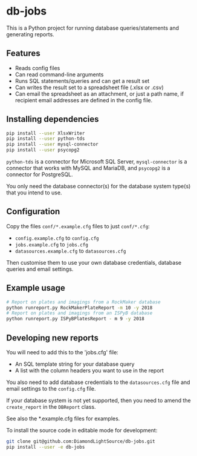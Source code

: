 # db-jobs

This is a Python project for running database queries/statements and generating reports.

## Features

- Reads config files
- Can read command-line arguments
- Runs SQL statements/queries and can get a result set
- Can writes the result set to a spreadsheet file (.xlsx or .csv)
- Can email the spreadsheet as an attachment, or just a path name, if recipient email addresses are defined in the config file.

## Installing dependencies

```bash
pip install --user XlsxWriter
pip install --user python-tds
pip install --user mysql-connector
pip install --user psycopg2
```
`python-tds` is a connector for Microsoft SQL Server, `mysql-connector` is a connector that works with MySQL and MariaDB, and `psycopg2` is a connector for PostgreSQL.

You only need the database connector(s) for the database system type(s) that you intend to use.

## Configuration

Copy the files `conf/*.example.cfg` files to just `conf/*.cfg`:

 * `config.example.cfg` to `config.cfg`
 * `jobs.example.cfg` to `jobs.cfg`
 * `datasources.example.cfg` to `datasources.cfg`

Then customise them to use your own database credentials, database queries and email settings.

## Example usage

```bash
# Report on plates and imagings from a RockMaker database
python runreport.py RockMakerPlateReport -m 10 -y 2018
# Report on plates and imagings from an ISPyB database
python runreport.py ISPyBPlatesReport - m 9 -y 2018
```

## Developing new reports

You will need to add this to the 'jobs.cfg' file:
- An SQL template string for your database query
- A list with the column headers you want to use in the report

You also need to add database credentials to the `datasources.cfg` file and email settings to the `config.cfg` file.

If your database system is not yet supported, then you need to amend the `create_report` in the `DBReport` class.

See also the *.example.cfg files for examples.

To install the source code in editable mode for development:
```bash
git clone git@github.com:DiamondLightSource/db-jobs.git
pip install --user -e db-jobs
```
